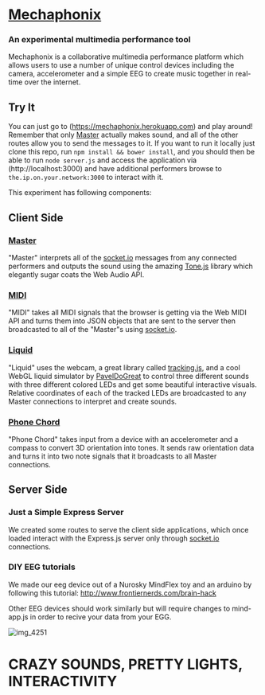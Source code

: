 # [Mechaphonix](https://mechaphonix.herokuapp.com)
### An experimental multimedia performance tool
Mechaphonix is a collaborative multimedia performance platform which allows users to use a number of unique control devices including the camera, accelerometer and a simple EEG to create music together in real-time over the internet.

## Try It
You can just go to (https://mechaphonix.herokuapp.com) and play around!  Remember that only [Master](https://mechaphonix.herokuapp.com/master) actually makes sound, and all of the other routes allow you to send the messages to it.
If you want to run it locally just clone this repo, run `npm install && bower install`, and you should then be able to run `node server.js` and access the application via (http://localhost:3000) and have additional performers browse to `the.ip.on.your.network:3000` to interact with it.

This experiment has following components:
## Client Side
### [Master](https://mechaphonix.herokuapp.com/master)
"Master" interprets all of the [socket.io](https://socket.io) messages from any connected performers and outputs the sound using the amazing [Tone.js](http://tonejs.github.io) library which elegantly sugar coats the Web Audio API.

### [MIDI](https://mechaphonix.herokuapp.com/midi)
"MIDI" takes all MIDI signals that the browser is getting via the Web MIDI API and turns them into JSON objects that are sent to the server then broadcasted to all of the "Master"s using [socket.io](https://socket.io).

### [Liquid](https://mechaphonix.herokuapp.com/liquid)
"Liquid" uses the webcam, a great library called [tracking.js](https://trackingjs.com), and a cool WebGL liquid simulator by [PavelDoGreat](https://codepen.io/PavelDoGreat) to control three different sounds with three different colored LEDs and get some beautiful interactive visuals.  Relative coordinates of each of the tracked LEDs are broadcasted to any Master connections to interpret and create sounds.

### [Phone Chord](https://mechaphonix.herokuapp.com/phone-chord)
"Phone Chord" takes input from a device with an accelerometer and a compass to convert 3D orientation into tones.  It sends raw orientation data and turns it into two note signals that it broadcasts to all Master connections.

## Server Side
### Just a Simple Express Server
We created some routes to serve the client side applications, which once loaded interact with the Express.js server only through [socket.io](https://socket.io) connections.

### DIY EEG tutorials
We made our eeg device out of a Nurosky MindFlex toy and an arduino by following this tutorial: http://www.frontiernerds.com/brain-hack

Other EEG devices should work similarly but will require changes to mind-app.js in order to recive your data from your EGG.

![img_4251](https://user-images.githubusercontent.com/8572233/35826225-bf4336dc-0a7d-11e8-8243-cfac2b832661.JPG)


# CRAZY SOUNDS, PRETTY LIGHTS, INTERACTIVITY
